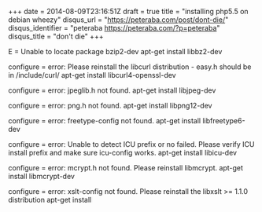 +++
date = 2014-08-09T23:16:51Z
draft = true
title = "installing php5.5 on debian wheezy"
disqus_url = "https://peteraba.com/post/dont-die/"
disqus_identifier = "peteraba https://peteraba.com/?p=peteraba"
disqus_title = "don't die"
+++

E = Unable to locate package bzip2-dev
apt-get install libbz2-dev

configure = error: Please reinstall the libcurl distribution -
    easy.h should be in <curl-dir>/include/curl/
apt-get install libcurl4-openssl-dev

configure = error: jpeglib.h not found.
apt-get install libjpeg-dev

configure = error: png.h not found.
apt-get install libpng12-dev

configure = error: freetype-config not found.
apt-get install libfreetype6-dev

configure = error: Unable to detect ICU prefix or no failed. Please verify ICU install prefix and make sure icu-config works.
apt-get install libicu-dev

configure = error: mcrypt.h not found. Please reinstall libmcrypt.
apt-get install libmcrypt-dev

configure = error: xslt-config not found. Please reinstall the libxslt >= 1.1.0 distribution
apt-get install 
